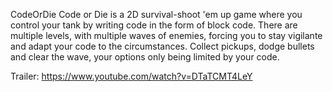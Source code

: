 CodeOrDie​
Code or Die is a 2D survival-shoot 'em up game where you control your tank by writing code in the form of block code. There are multiple levels, with multiple waves of enemies, forcing you to stay vigilante and adapt your code to the circumstances. Collect pickups, dodge bullets and clear the wave, your options only being limited by your code.

Trailer: https://www.youtube.com/watch?v=DTaTCMT4LeY
